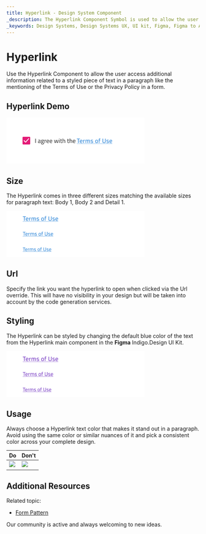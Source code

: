 ```yaml
---
title: Hyperlink - Design System Component
_description: The Hyperlink Component Symbol is used to allow the user follow a reference in a text paragraph. 
_keywords: Design Systems, Design Systems UX, UI kit, Figma, Figma to Angular, Export code from Figma, Figma to HTML, Figma HTML, Figma UI kits, Ignite UI for Angular, Angular, Angular Design System, Design Kits for Angular
---
```


# Hyperlink

Use the Hyperlink Component to allow the user access additional information related to a styled piece of text in a paragraph like the mentioning of the Terms of Use or the Privacy Policy in a form.

## Hyperlink Demo

<img class="responsive-img" src="../images/hyperlink_demo.png" srcset="../images/hyperlink_demo@2x.png 2x" />

## Size

The Hyperlink comes in three different sizes matching the available sizes for paragraph text: Body 1, Body 2 and Detail 1.

<img class="responsive-img" src="../images/hyperlink_sizes.png" srcset="../images/hyperlink_sizes@2x.png 2x" />

## Url

Specify the link you want the hyperlink to open when clicked via the Url override. This will have no visibility in your design but will be taken into account by the code generation services.

## Styling

The Hyperlink can be styled by changing the default blue color of the text from the Hyperlink main component in the **Figma** Indigo.Design UI Kit.

<img class="responsive-img" src="../images/hyperlink_styling.png" srcset="../images/hyperlink_styling@2x.png 2x" />

## Usage

Always choose a Hyperlink text color that makes it stand out in a paragraph. Avoid using the same color or similar nuances of it and pick a consistent color across your complete design.

| Do                                                                                   | Don't                                                                                    |
| ------------------------------------------------------------------------------------ | ---------------------------------------------------------------------------------------- |
| <img class="responsive-img" src="../images/hyperlink_do1.png" srcset="../images/hyperlink_do1@2x.png 2x" /> | <img class="responsive-img" src="../images/hyperlink_dont1.png" srcset="../images/hyperlink_dont1@2x.png 2x" /> |

## Additional Resources

Related topic:

- [Form Pattern](../patterns/form.md)
  <div class="divider--half"></div>

Our community is active and always welcoming to new ideas.
